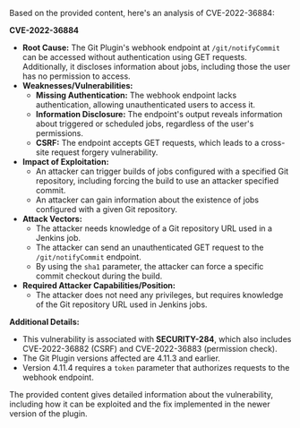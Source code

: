 Based on the provided content, here's an analysis of CVE-2022-36884:

**CVE-2022-36884**

*   **Root Cause:** The Git Plugin's webhook endpoint at `/git/notifyCommit` can be accessed without authentication using GET requests. Additionally, it discloses information about jobs, including those the user has no permission to access.
*   **Weaknesses/Vulnerabilities:**
    *   **Missing Authentication:** The webhook endpoint lacks authentication, allowing unauthenticated users to access it.
    *   **Information Disclosure:** The endpoint's output reveals information about triggered or scheduled jobs, regardless of the user's permissions.
    *   **CSRF:** The endpoint accepts GET requests, which leads to a cross-site request forgery vulnerability.
*   **Impact of Exploitation:**
    *   An attacker can trigger builds of jobs configured with a specified Git repository, including forcing the build to use an attacker specified commit.
    *   An attacker can gain information about the existence of jobs configured with a given Git repository.
*   **Attack Vectors:**
    *   The attacker needs knowledge of a Git repository URL used in a Jenkins job.
    *   The attacker can send an unauthenticated GET request to the `/git/notifyCommit` endpoint.
    *   By using the `sha1` parameter, the attacker can force a specific commit checkout during the build.
*   **Required Attacker Capabilities/Position:**
    *   The attacker does not need any privileges, but requires knowledge of the Git repository URL used in Jenkins jobs.

**Additional Details:**

*   This vulnerability is associated with **SECURITY-284**, which also includes CVE-2022-36882 (CSRF) and CVE-2022-36883 (permission check).
*   The Git Plugin versions affected are 4.11.3 and earlier.
*   Version 4.11.4 requires a `token` parameter that authorizes requests to the webhook endpoint.

The provided content gives detailed information about the vulnerability, including how it can be exploited and the fix implemented in the newer version of the plugin.
